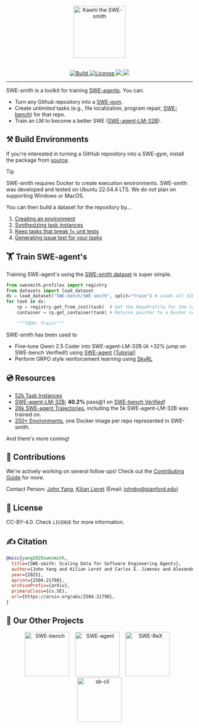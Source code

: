 <p align="center">
  <a href="https://swesmith.com/">
    <img src="docs/assets/banner.png" style="height: 10em" alt="Kawhi the SWE-smith" />
  </a>
</p>

<br>

<div align="center">
<a href="https://www.python.org/">
  <img alt="Build" src="https://img.shields.io/badge/Python-3.10+-1f425f.svg?color=purple">
</a>
<a href="https://copyright.princeton.edu/policy">
  <img alt="License" src="https://img.shields.io/badge/License-MIT-blue">
</a>
<a href="https://badge.fury.io/py/swesmith">
  <img src="https://badge.fury.io/py/swesmith.svg">
</a>
<a href="https://arxiv.org/abs/2504.21798">
  <img src="https://img.shields.io/badge/arXiv-2504.21798-b31b1b.svg">
</a>
</div>

<hr />

SWE-smith is a toolkit for training [SWE-agents](https://github.com/SWE-agent/SWE-agent). You can:
* Turn any Github repository into a [SWE-gym](https://github.com/SWE-Gym/SWE-Gym).
* Create *unlimited* tasks (e.g., file localization, program repair, [SWE-bench](https://github.com/SWE-bench/SWE-bench)) for that repo.
* Train an LM to become a better SWE ([SWE-agent-LM-32B](https://huggingface.co/SWE-bench/SWE-agent-LM-32B)).

## ⚒️ Build Environments
If you're interested in turning a GitHub repository into a SWE-gym, install the package from [source](https://swesmith.com/getting_started/installation/).

> [!TIP]
> SWE-smith requires Docker to create execution environments. SWE-smith was developed and tested on Ubuntu 22.04.4 LTS.
> We do *not* plan on supporting Windows or MacOS.

You can then build a dataset for the repository by...
1. [Creating an environment](https://swesmith.com/guides/env_construction/#create-an-execution-environment)
2. [Synthesizing task instances](https://swesmith.com/guides/create_instances/)
3. [Keep tasks that break 1+ unit tests](https://swesmith.com/guides/harnesses/)
4. [Generating issue text for your tasks](https://swesmith.com/guides/issue_gen/)

## 🏋️ Train SWE-agent's
Training SWE-agent's using the [SWE-smith dataset](https://huggingface.co/datasets/SWE-bench/SWE-smith) is super simple.
```python
from swesmith.profiles import registry
from datasets import load_dataset
ds = load_dataset("SWE-bench/SWE-smith", split="train") # Loads all 52k task instances
for task in ds:
    rp = registry.get_from_inst(task)  # Get the RepoProfile for the task
    container = rp.get_container(task) # Returns pointer to a Docker container with the task initialized

    """TODO: Train!"""
```

SWE-smith has been used to
* Fine-tune Qwen 2.5 Coder into SWE-agent-LM-32B (A +32% jump on SWE-bench Verified!) using [SWE-agent](https://github.com/SWE-agent/SWE-agent) [[Tutorial](https://swesmith.com/guides/train_swe_agent/)]
* Perform GRPO style reinforcement learning using [SkyRL](https://github.com/NovaSky-AI/SkyRL)

## 💿 Resources
* [52k Task Instances](https://huggingface.co/datasets/SWE-bench/SWE-smith)
* [SWE-agent-LM-32B](https://huggingface.co/SWE-bench/SWE-agent-LM-32B); **40.2%** pass@1 on [SWE-bench Verified](https://huggingface.co/datasets/SWE-bench/SWE-bench_Verified)!
* [26k SWE-agent Trajectories](https://huggingface.co/datasets/SWE-bench/SWE-smith-trajectories), including the 5k SWE-agent-LM-32B was trained on.
* [250+ Environments](https://github.com/SWE-bench/SWE-smith-envs), one Docker image per repo represented in SWE-smith.

And there's more coming!

## 💫 Contributions
We're actively working on several follow ups!
Check out the [Contributing Guide](CONTRIBUTING.md) for more.

Contact Person: [John Yang](https://john-b-yang.github.io/), [Kilian Lieret](https://lieret.net)
(Email: [johnby@stanford.edu](mailto:johnby@stanford.edu))

## 🪪 License
CC-BY-4.0. Check `LICENSE` for more information.

## ✍️ Citation

```bibtex
@misc{yang2025swesmith,
  title={SWE-smith: Scaling Data for Software Engineering Agents}, 
  author={John Yang and Kilian Leret and Carlos E. Jimenez and Alexander Wettig and Kabir Khandpur and Yanzhe Zhang and Binyuan Hui and Ofir Press and Ludwig Schmidt and Diyi Yang},
  year={2025},
  eprint={2504.21798},
  archivePrefix={arXiv},
  primaryClass={cs.SE},
  url={https://arxiv.org/abs/2504.21798}, 
}
```

## 📕 Our Other Projects
<div align="center">
  <a href="https://github.com/SWE-bench/SWE-bench"><img src="docs/assets/swebench_logo_text_below.svg" alt="SWE-bench" height="120px"></a>
  &nbsp;&nbsp;
  <a href="https://github.com/SWE-agent/SWE-agent"><img src="docs/assets/sweagent_logo_text_below.svg" alt="SWE-agent" height="120px"></a>
  &nbsp;&nbsp;
  <a href="https://github.com/SWE-agent/SWE-ReX"><img src="docs/assets/swerex_logo_text_below.svg" alt="SWE-ReX" height="120px"></a>
  &nbsp;&nbsp;
  <a href="https://github.com/SWE-bench/sb-cli"><img src="docs/assets/sbcli_logo_text_below.svg" alt="sb-cli" height="120px"></a>
</div>
